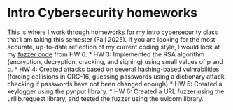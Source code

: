 <h1>Intro Cybersecurity homeworks</h1>
This is where I work through homeworks for my intro cybersecurity class that I am taking this semester (Fall 2025). If you are looking for the most accurate, up-to-date reflection of my current coding style, I would look at my <a href="https://github.com/RentalSatyr8499/ics/blob/main/HW%206/fuzzer.py">fuzzer code</a> from HW 6. 
* HW 3: Implemented the RSA algorithm (encryption, decryption, cracking, and signing) using small values of p and q.
* HW 4: Created attacks based on several hashing-based vulnrabilities (forcing collisions in CRC-16, guessing passwords using a dictionary attack, checking if passwords have not been changed enough)
* HW 5: Created a keylogger using the pynput library.
* HW 6: Created a URL fuzzer using the urllib.request library, and tested the fuzzer using the uvicorn library.
